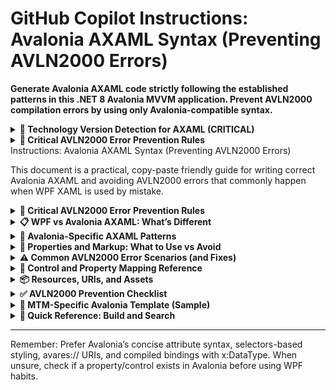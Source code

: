 # GitHub Copilot Instructions: Avalonia AXAML Syntax (Preventing AVLN2000 Errors)

**Generate Avalonia AXAML code strictly following the established patterns in this .NET 8 Avalonia MVVM application. Prevent AVLN2000 compilation errors by using only Avalonia-compatible syntax.**

<details>
<summary><strong>🎯 Technology Version Detection for AXAML (CRITICAL)</strong></summary>

**BEFORE generating ANY AXAML code, confirm these exact versions:**

### **Core UI Technologies**
- **Avalonia UI**: 11.3.4 (Primary UI framework - NOT WPF)
- **.NET Version**: 8.0 with C# 12 features
- **MVVM Community Toolkit**: 8.3.2 for property binding patterns
- **Nullable Reference Types**: Enabled - affects binding expressions

### **MTM Application AXAML Patterns**
Based on analysis of Views folder structure:
- **UserControl Pattern**: All views inherit from Avalonia UserControl
- **Minimal Code-Behind**: Logic in ViewModels using MVVM Community Toolkit
- **Standard Bindings**: `{Binding PropertyName}` with INotifyPropertyChanged
- **Design System**: Windows 11 Blue theme (#0078D4), card-based layouts, consistent spacing

</details>

<details>
<summary><strong>🚨 Critical AVLN2000 Error Prevention Rules</strong></summary>

**AVLN2000 errors occur when WPF XAML syntax is mistakenly used in Avalonia AXAML.**

### **Primary Error Causes (CRITICAL TO AVOID)**
1. **WPF property/control names** - Properties or controls that don't exist in Avalonia
2. **Grid definition naming** - Using `Name` property on RowDefinition/ColumnDefinition
3. **Wrong namespaces** - WPF presentation namespace instead of Avalonia
4. **Unsupported markup** - WPF-only triggers, behaviors, or markup extensions
5. **Incorrect bindings** - Missing x:DataType for compiled bindings, wrong ElementName syntax
6. **Visibility enum usage** - WPF Visibility enum instead of Avalonia IsVisible boolean

### **Error Detection Strategy**
- **Namespace Check**: Always verify `xmlns="https://github.com/avaloniaui"`
- **Control Validation**: Confirm all controls exist in Avalonia 11.3.4
- **Property Verification**: Ensure all properties are Avalonia-compatible
- **Binding Syntax**: Use standard bindings compatible with MVVM Community Toolkit

</details>Instructions: Avalonia AXAML Syntax (Preventing AVLN2000 Errors)

This document is a practical, copy-paste friendly guide for writing correct Avalonia AXAML and avoiding AVLN2000 errors that commonly happen when WPF XAML is used by mistake.

<details>
<summary><strong>🚨 Critical AVLN2000 Error Prevention Rules</strong></summary>

AVLN2000 errors often occur when WPF XAML syntax is used in Avalonia AXAML.

Top causes:
1) Using WPF property/control names or enums that don’t exist in Avalonia
2) Using WPF-only element structures (e.g., Grid.ColumnDefinitions with Name attributes)
3) Wrong namespaces and resource include URIs
4) Using unsupported WPF markup extensions, triggers, or behaviors
5) Incorrect bindings (missing x:DataType for compiled bindings, wrong ElementName syntax)

</details>

<details>
<summary><strong>📋 WPF vs Avalonia AXAML: What’s Different</strong></summary>

## Namespaces (Root Element)

- WPF (WRONG in Avalonia)
```xml
<UserControl xmlns="http://schemas.microsoft.com/winfx/2006/xaml/presentation"
             xmlns:x="http://schemas.microsoft.com/winfx/2006/xaml">
```

- Avalonia (CORRECT)
```xml
<UserControl xmlns="https://github.com/avaloniaui"
             xmlns:x="http://schemas.microsoft.com/winfx/2006/xaml">
```

- Add CLR namespaces with using:
```xml
xmlns:vm="using:YourApp.ViewModels"
xmlns:views="using:YourApp.Views"
```

- Design-time (optional)
```xml
xmlns:d="http://schemas.microsoft.com/expression/blend/2008"
xmlns:mc="http://schemas.openxmlformats.org/markup-compatibility/2006"
mc:Ignorable="d"
```

## Grid Definitions (CRITICAL)

- WPF (WRONG in Avalonia if you use Name on definitions)
```xml
<Grid>
  <Grid.ColumnDefinitions>
    <ColumnDefinition Name="Left" Width="Auto"/>
    <ColumnDefinition Width="*"/>
  </Grid.ColumnDefinitions>
</Grid>
```

- Avalonia (Preferred attribute syntax)
```xml
<Grid ColumnDefinitions="Auto,*"
      RowDefinitions="Auto,*"/>
```

- Avalonia (Explicit, but DO NOT use Name on Row/ColumnDefinition)
```xml
<Grid>
  <Grid.ColumnDefinitions>
    <ColumnDefinition Width="Auto"/>
    <ColumnDefinition Width="*"/>
  </Grid.ColumnDefinitions>
  <Grid.RowDefinitions>
    <RowDefinition Height="Auto"/>
    <RowDefinition Height="*"/>
  </Grid.RowDefinitions>
</Grid>
```

- Extra Avalonia features:
  - Grid.RowSpacing / Grid.ColumnSpacing are available in Avalonia (not in WPF pre-.NET 8)
  - No SharedSizeGroup (WPF feature) in core Avalonia

## Element Naming

- WPF (WRONG): Name on elements
```xml
<Button Name="MyButton"/>
```

- Avalonia (CORRECT)
```xml
<Button x:Name="MyButton"/>
```

## Show/Hide Elements

- WPF (WRONG in Avalonia): Visibility enum (Visible/Collapsed/Hidden)
```xml
<TextBlock Visibility="Collapsed"/>
```

- Avalonia (CORRECT): IsVisible boolean
```xml
<TextBlock IsVisible="False"/>
```

If you’re porting WPF bindings, replace BooleanToVisibilityConverter with a bool binding (or a custom converter if needed).

## Controls: Availability and Differences

- Exists in Avalonia (core): Button, TextBlock, TextBox, CheckBox, RadioButton, ToggleSwitch, ComboBox, ListBox, TreeView, TabControl, Expander, Slider, ProgressBar, Menu, MenuItem, ContextMenu (legacy), Flyout, ContextFlyout, DataGrid, GridSplitter, UniformGrid, WrapPanel, DockPanel, Canvas, ScrollViewer, Label
- Not in core Avalonia: Ribbon, DocumentViewer, FlowDocument controls, WebBrowser
  - Web content: use Avalonia.WebView (WebView2) package
- Label exists in Avalonia. However, WPF’s Label.Target isn’t available; use access keys (_) and focus management instead.

## Popup / Flyout / ToolTip

- WPF “Popup” exists in Avalonia as Avalonia.Controls.Primitives.Popup, but common scenarios should prefer:
  - Flyout / MenuFlyout / ContextFlyout
  - ToolTip via attached property

Examples:
```xml
<!-- ToolTip -->
<Button ToolTip.Tip="Save"/>

<!-- Flyout -->
<Button Content="More">
  <FlyoutBase.AttachedFlyout>
    <Flyout Placement="Bottom">
      <StackPanel>
        <Button Content="Action 1"/>
        <Button Content="Action 2"/>
      </StackPanel>
    </Flyout>
  </FlyoutBase.AttachedFlyout>
</Button>

<!-- ContextFlyout -->
<Button Content="Open">
  <Button.ContextFlyout>
    <MenuFlyout>
      <MenuItem Header="Open Recent"/>
      <MenuItem Header="Open Folder"/>
    </MenuFlyout>
  </Button.ContextFlyout>
</Button>
```

## Button Defaults (IsDefault / IsCancel)

- WPF: IsDefault / IsCancel
- Avalonia: IsDefault / IsCancel are supported (use these, not a HotKey property)
```xml
<Button Content="OK" IsDefault="True" Command="{Binding OkCommand}"/>
<Button Content="Cancel" IsCancel="True" Command="{Binding CancelCommand}"/>
```

For keyboard shortcuts, use KeyBindings or add accelerators in MenuItem.HotKey.

## Keyboard Shortcuts (KeyBindings)

- WPF InputBindings vs Avalonia KeyBindings
```xml
<Window xmlns="https://github.com/avaloniaui"
        xmlns:x="http://schemas.microsoft.com/winfx/2006/xaml">
  <Window.KeyBindings>
    <KeyBinding Gesture="Ctrl+S" Command="{Binding SaveCommand}"/>
    <KeyBinding Gesture="Escape" Command="{Binding CancelCommand}"/>
  </Window.KeyBindings>
</Window>
```

## Access Keys (Accelerators in Text)

- WPF and Avalonia both use underscore (_) for access keys in headers/Content
```xml
<Button Content="_Save"/>
<MenuItem Header="_File"/>
```

## StackPanel/Items Spacing

- WPF traditionally uses Margin on children
- Avalonia also supports spacing:
```xml
<StackPanel Orientation="Horizontal" Spacing="8">
  <Button Content="A"/>
  <Button Content="B"/>
</StackPanel>
```

## ScrollViewer ScrollBar Visibility

- WPF: ScrollViewer.HorizontalScrollBarVisibility
- Avalonia: Same attached properties exist, same enum values (Disabled, Auto, Hidden, Visible)
```xml
<TextBox ScrollViewer.HorizontalScrollBarVisibility="Auto"
         ScrollViewer.VerticalScrollBarVisibility="Auto"/>
```

## Image Source URIs

- WPF pack:// URIs (WRONG in Avalonia)
- Avalonia uses avares:// for resources embedded in assemblies
```xml
<Image Source="avares://YourAssembly/Assets/logo.png"/>
```

</details>

<details>
<summary><strong>🎯 Avalonia-Specific AXAML Patterns</strong></summary>

## Compiled Bindings (RECOMMENDED)

```xml
<UserControl xmlns="https://github.com/avaloniaui"
             xmlns:x="http://schemas.microsoft.com/winfx/2006/xaml"
             xmlns:vm="using:YourApp.ViewModels"
             x:Class="YourApp.Views.MainView"
             x:CompileBindings="True"
             x:DataType="vm:MainViewModel">
  <TextBox Text="{Binding PartId}"/>
  <Button Command="{Binding SearchCommand}"/>
</UserControl>
```

- Always set both x:CompileBindings and x:DataType to enable typed, compiled bindings.

## ElementName and Ancestor Bindings

- Standard ElementName works:
```xml
<TextBox x:Name="Input"/>
<TextBlock Text="{Binding ElementName=Input, Path=Text}"/>
```

- Avalonia also supports shorthand for ElementName with #:
```xml
<TextBlock Text="{Binding #Input.Text}"/>
```

- Relative/Ancestor bindings are supported; prefer compiled bindings where possible.

## Short Grid

```xml
<Grid ColumnDefinitions="Auto,*,Auto"
      RowDefinitions="Auto,*"
      ColumnSpacing="12"
      RowSpacing="8">
  <TextBlock Grid.Column="0" Grid.Row="0" Text="Label:"/>
  <TextBox Grid.Column="1" Grid.Row="0" Text="{Binding Value}"/>
  <Button Grid.Column="2" Grid.Row="0" Content="Search"/>
</Grid>
```

## Styles and Selectors (Not WPF Triggers)

- Avalonia styles use CSS-like selectors, not WPF’s Trigger syntax.
- Implicit style example:
```xml
<UserControl.Styles>
  <Style Selector="Button.primary">
    <Setter Property="Background" Value="{StaticResource PrimaryBrush}"/>
    <Setter Property="Foreground" Value="White"/>
  </Style>
  <Style Selector="TextBlock.caption">
    <Setter Property="FontSize" Value="12"/>
    <Setter Property="Opacity" Value="0.8"/>
  </Style>
</UserControl.Styles>
```

- Pseudoclasses like :pointerover, :pressed, :checked, :disabled can be used in Selector
```xml
<Style Selector="Button:pointerover">
  <Setter Property="Opacity" Value="0.9"/>
</Style>
```

- DataTrigger is available in Avalonia 11+, but the syntax differs from WPF. Prefer selectors/pseudoclasses or use DataTriggers where needed.

## Resource Include vs Style Include

- Styles go under a Styles element and are included via StyleInclude
- Non-style resources (brushes, thicknesses, etc.) use ResourceInclude

App.axaml example:
```xml
<Application xmlns="https://github.com/avaloniaui"
             xmlns:x="http://schemas.microsoft.com/winfx/2006/xaml">
  <Application.Styles>
    <FluentTheme Mode="Light"/>
    <StyleInclude Source="avares://YourAssembly/Styles/Controls.axaml"/>
  </Application.Styles>

  <Application.Resources>
    <ResourceInclude Source="avares://YourAssembly/Styles/Colors.axaml"/>
  </Application.Resources>
</Application>
```

## Templates

- ControlTemplate and TemplateBinding exist in Avalonia:
```xml
<Style Selector="Button.custom">
  <Setter Property="Template">
    <ControlTemplate>
      <Border CornerRadius="4" Background="{TemplateBinding Background}">
        <ContentPresenter HorizontalAlignment="Center"
                          VerticalAlignment="Center"/>
      </Border>
    </ControlTemplate>
  </Setter>
</Style>
```

## DataTemplates

- DataTemplate selection by DataType works similarly:
```xml
<UserControl.Resources>
  <DataTemplate DataType="vm:ItemViewModel">
    <TextBlock Text="{Binding Name}"/>
  </DataTemplate>
</UserControl.Resources>
```

</details>

<details>
<summary><strong>🔧 Properties and Markup: What to Use vs Avoid</strong></summary>

## Name vs x:Name
- Always use x:Name, not Name.

## Visibility vs IsVisible
- Use IsVisible (bool) in Avalonia, not Visibility (enum).

## Fonts
- FontFamily exists in Avalonia; supports fallbacks:
```xml
<TextBlock FontFamily="Segoe UI, Arial, Helvetica"/>
```

## TextBox
- Commonly supported: Text, AcceptsReturn, AcceptsTab, Watermark, TextWrapping, PlaceholderText (theme specific)
- If you used CharacterCasing in WPF, verify availability in your Avalonia version; prefer explicit logic/converters if needed.

## ToolTip
- Use ToolTip.Tip attached property or nested property:
```xml
<Button>
  <ToolTip.Tip>
    <StackPanel>
      <TextBlock Text="Line 1"/>
      <TextBlock Text="Line 2"/>
    </StackPanel>
  </ToolTip.Tip>
</Button>
```

## MenuItem shortcuts
- Use HotKey on MenuItem (not InputGestureText):
```xml
<MenuItem Header="_Save" HotKey="Ctrl+S" Command="{Binding SaveCommand}"/>
```

## Markup extensions you can use
- StaticResource, DynamicResource, Binding, TemplateBinding, x:Null
- x:Static is supported in Avalonia XAML; x:Type is generally not used the same way as WPF

## MultiBinding
- Avalonia supports MultiBinding with IMultiValueConverter (verify your Avalonia version and package references):
```xml
<TextBlock>
  <TextBlock.Text>
    <MultiBinding Converter="{StaticResource FullNameConverter}">
      <Binding Path="FirstName"/>
      <Binding Path="LastName"/>
    </MultiBinding>
  </TextBlock.Text>
</TextBlock>
```

## Event setters in styles
- WPF’s EventSetter is not supported. Use behaviors, attached properties, or commands/KeyBindings instead.

</details>

<details>
<summary><strong>⚠️ Common AVLN2000 Error Scenarios (and Fixes)</strong></summary>

## 1) Grid Column/Row Names
- WRONG
```xml
<Grid>
  <Grid.ColumnDefinitions>
    <ColumnDefinition Name="Left" Width="Auto"/>
    <ColumnDefinition Width="*"/>
  </Grid.ColumnDefinitions>
</Grid>
```
- FIX:
```xml
<Grid ColumnDefinitions="Auto,*"/>
<!-- OR -->
<Grid>
  <Grid.ColumnDefinitions>
    <ColumnDefinition Width="Auto"/>
    <ColumnDefinition Width="*"/>
  </Grid.ColumnDefinitions>
</Grid>
```

## 2) WPF Name Instead of x:Name
- WRONG
```xml
<TextBox Name="SearchBox"/>
```
- FIX
```xml
<TextBox x:Name="SearchBox"/>
```

## 3) Using Visibility
- WRONG
```xml
<Border Visibility="Collapsed"/>
```
- FIX
```xml
<Border IsVisible="False"/>
```

## 4) WPF-only namespaces
- WRONG
```xml
<UserControl xmlns="http://schemas.microsoft.com/winfx/2006/xaml/presentation"/>
```
- FIX
```xml
<UserControl xmlns="https://github.com/avaloniaui"/>
```

## 5) Missing DataType for compiled bindings
- WRONG
```xml
<UserControl x:CompileBindings="True">
  <TextBox Text="{Binding Name}"/>
</UserControl>
```
- FIX
```xml
<UserControl x:CompileBindings="True"
             xmlns:vm="using:YourApp.ViewModels"
             x:DataType="vm:CustomerViewModel">
  <TextBox Text="{Binding Name}"/>
</UserControl>
```

## 6) WPF triggers in styles
- WRONG (WPF-style Trigger)
```xml
<Style TargetType="Button">
  <Style.Triggers>
    <Trigger Property="IsMouseOver" Value="True">
      <Setter Property="Background" Value="Red"/>
    </Trigger>
  </Style.Triggers>
</Style>
```
- FIX (Avalonia selector)
```xml
<Style Selector="Button:pointerover">
  <Setter Property="Background" Value="Red"/>
</Style>
```

</details>

<details>
<summary><strong>🔁 Control and Property Mapping Reference</strong></summary>

## Controls
- WPF: Label → Avalonia: Label or TextBlock (Label exists; Target is not available. Use access keys and focus logic.)
- WPF: Popup → Avalonia: Popup exists, but prefer Flyout/ContextFlyout for menus and transient UI
- WPF: ToolTip → Avalonia: ToolTip.Tip attached property
- WPF: StatusBar → Avalonia: build with DockPanel/Grid
- WPF: Ribbon → Avalonia: no core equivalent
- WPF: DocumentViewer / FlowDocument → Avalonia: no core equivalent
- WPF: WebBrowser → Avalonia: use Avalonia.WebView
- WPF: ListView → Avalonia: ListBox or DataGrid for tabular, or ItemsControl with templates

## Properties
- Name → x:Name
- Visibility → IsVisible (bool)
- IsDefault → IsDefault (exists)
- IsCancel → IsCancel (exists)
- FontFamily → FontFamily (supports fallbacks)
- Margin / Padding → same names/syntax
- HorizontalContentAlignment / VerticalContentAlignment → supported on content controls
- ScrollViewer.*ScrollBarVisibility → exists with same enum names
- Grid.Row / Grid.Column / Grid.RowSpan / Grid.ColumnSpan → same
- Grid.RowSpacing / Grid.ColumnSpacing → Avalonia-only convenience
- DockPanel.Dock → same
- Canvas.Left/Top → same

</details>

<details>
<summary><strong>📦 Resources, URIs, and Assets</strong></summary>

## Static vs Dynamic Resources
```xml
<Border Background="{StaticResource PrimaryBrush}"/>
<Border Background="{DynamicResource PrimaryBrush}"/>
```

## Resource Includes
- Styles:
```xml
<StyleInclude Source="avares://YourAssembly/Styles/Buttons.axaml"/>
```
- Resources:
```xml
<ResourceInclude Source="avares://YourAssembly/Styles/Colors.axaml"/>
```

## Images and Fonts
- Use avares://
```xml
<Image Source="avares://YourAssembly/Assets/logo.png"/>
```
- Embed fonts and reference with FontFamily
```xml
<TextBlock FontFamily="avares://YourAssembly/Assets/Fonts#YourFontName"/>
```

</details>

<details>
<summary><strong>✅ AVLN2000 Prevention Checklist</strong></summary>

Grid
- [ ] No Name on RowDefinition/ColumnDefinition
- [ ] Prefer ColumnDefinitions/RowDefinitions attribute syntax when simple
- [ ] If explicit, only Width/Height and size constraints are used (no WPF-only props)

Naming and Visibility
- [ ] x:Name used, never Name
- [ ] IsVisible used, never Visibility

Namespaces and Includes
- [ ] Root xmlns is https://github.com/avaloniaui
- [ ] No WPF presentation namespace
- [ ] Resource/Style includes use avares://

Bindings
- [ ] x:CompileBindings and x:DataType set on views using compiled bindings
- [ ] ElementName or #element syntax correct
- [ ] No WPF-only binding features without Avalonia equivalents

Controls/Properties
- [ ] Only Avalonia-supported controls used (Popup/Flyout/ToolTip as per Avalonia)
- [ ] No WPF-only features like SharedSizeGroup, FlowDocument, Ribbon
- [ ] KeyBindings for shortcuts; MenuItem.HotKey for menu accelerators
- [ ] Triggers done via selectors or Avalonia DataTriggers (not WPF Trigger syntax)

Resources/URIs
- [ ] avares:// used for assets and includes
- [ ] StaticResource/DynamicResource used appropriately

</details>

<details>
<summary><strong>🎯 MTM-Specific Avalonia Template (Sample)</strong></summary>

```xml
<UserControl xmlns="https://github.com/avaloniaui"
             xmlns:x="http://schemas.microsoft.com/winfx/2006/xaml"
             xmlns:d="http://schemas.microsoft.com/expression/blend/2008"
             xmlns:mc="http://schemas.openxmlformats.org/markup-compatibility/2006"
             xmlns:vm="using:MTM_WIP_Application_Avalonia.ViewModels.MainForm"
             xmlns:materialIcons="using:Material.Icons.Avalonia"
             mc:Ignorable="d"
             d:DesignWidth="800"
             d:DesignHeight="600"
             x:Class="MTM_WIP_Application_Avalonia.Views.MainForm.YourView"
             x:CompileBindings="True"
             x:DataType="vm:YourViewModel">

  <UserControl.Resources>
    <SolidColorBrush x:Key="PrimaryBrush" Color="#6a0dad"/>
    <SolidColorBrush x:Key="AccentBrush" Color="#ba45ed"/>
    <SolidColorBrush x:Key="CardBackgroundBrush" Color="#FFFFFF"/>
    <SolidColorBrush x:Key="BorderBrush" Color="#E0E0E0"/>
  </UserControl.Resources>

  <UserControl.Styles>
    <Style Selector="Button.primary">
      <Setter Property="Background" Value="{StaticResource PrimaryBrush}"/>
      <Setter Property="Foreground" Value="White"/>
    </Style>
  </UserControl.Styles>

  <Grid RowDefinitions="*,Auto">
    <Border Grid.Row="0" Classes="card" Background="{StaticResource CardBackgroundBrush}">
      <!-- Content -->
    </Border>

    <StackPanel Grid.Row="1" Orientation="Horizontal" HorizontalAlignment="Right" Spacing="8" Margin="16">
      <Button Classes="primary" Content="Save" Command="{Binding SaveCommand}"/>
      <Button Content="Cancel" Command="{Binding CancelCommand}"/>
    </StackPanel>
  </Grid>
</UserControl>
```

</details>

<details>
<summary><strong>🚀 Quick Reference: Build and Search</strong></summary>

Validation
```bash
dotnet build
```

Find/Replace (Porting from WPF)
```
# Fix WPF root namespace
Find:    xmlns="http://schemas.microsoft.com/winfx/2006/xaml/presentation"
Replace: xmlns="https://github.com/avaloniaui"

# Name -> x:Name
Find:    Name="
Replace: x:Name="

# Remove Name on Grid definitions
Find:    <ColumnDefinition Name="[^"]*"
Replace: <ColumnDefinition
Find:    <RowDefinition Name="[^"]*"
Replace: <RowDefinition

# Visibility -> IsVisible (manual review still recommended)
Find:    Visibility="
Replace: IsVisible="
```

</details>

---

Remember: Prefer Avalonia’s concise attribute syntax, selectors-based styling, avares:// URIs, and compiled bindings with x:DataType. When unsure, check if a property/control exists in Avalonia before using WPF habits.

